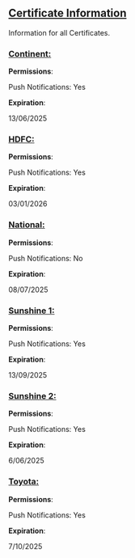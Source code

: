## [Certificate Information](accent://)

Information for all Certificates.

### [Continent:](accent://)

**Permissions**:

Push Notifications: Yes

**Expiration**: 

13/06/2025

### [HDFC:](accent://)

**Permissions**:

Push Notifications: Yes

**Expiration**: 

03/01/2026

### [National:](accent://)

**Permissions**:

Push Notifications: No

**Expiration**: 

08/07/2025

### [Sunshine 1:](accent://)

**Permissions**:

Push Notifications: Yes

**Expiration**: 

13/09/2025

### [Sunshine 2:](accent://)

**Permissions**:

Push Notifications: Yes

**Expiration**: 

6/06/2025

### [Toyota:](accent://)

**Permissions**:

Push Notifications: Yes

**Expiration**: 

7/10/2025

